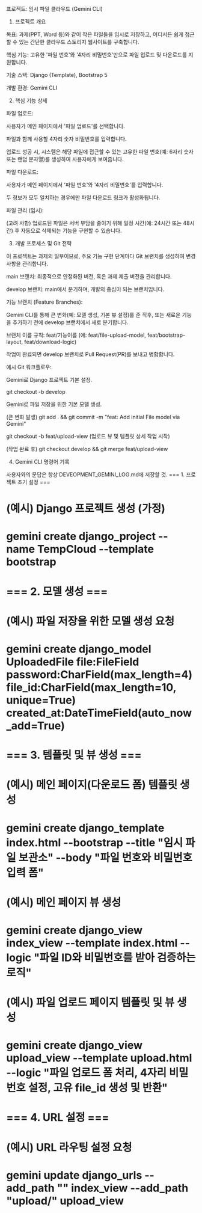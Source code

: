 프로젝트: 임시 파일 클라우드 (Gemini CLI)

1. 프로젝트 개요

목표: 과제(PPT, Word 등)와 같이 작은 파일들을 임시로 저장하고, 어디서든 쉽게 접근할 수 있는 간단한 클라우드 스토리지 웹사이트를 구축합니다.

핵심 기능: 고유한 '파일 번호'와 '4자리 비밀번호'만으로 파일 업로드 및 다운로드를 지원합니다.

기술 스택: Django (Template), Bootstrap 5

개발 환경: Gemini CLI

2. 핵심 기능 상세

파일 업로드:

사용자가 메인 페이지에서 '파일 업로드'를 선택합니다.

파일과 함께 사용할 4자리 숫자 비밀번호를 입력합니다.

업로드 성공 시, 시스템은 해당 파일에 접근할 수 있는 고유한 파일 번호(예: 6자리 숫자 또는 랜덤 문자열)를 생성하여 사용자에게 보여줍니다.

파일 다운로드:

사용자가 메인 페이지에서 '파일 번호'와 '4자리 비밀번호'를 입력합니다.

두 정보가 모두 일치하는 경우에만 파일 다운로드 링크가 활성화됩니다.

파일 관리 (임시):

(고려 사항) 업로드된 파일은 서버 부담을 줄이기 위해 일정 시간(예: 24시간 또는 48시간) 후 자동으로 삭제되는 기능을 구현할 수 있습니다.

3. 개발 프로세스 및 Git 전략

이 프로젝트는 과제의 일부이므로, 주요 기능 구현 단계마다 Git 브랜치를 생성하여 변경 사항을 관리합니다.

main 브랜치: 최종적으로 안정화된 버전, 혹은 과제 제출 버전을 관리합니다.

develop 브랜치: main에서 분기하며, 개발의 중심이 되는 브랜치입니다.

기능 브랜치 (Feature Branches):

Gemini CLI를 통해 큰 변화(예: 모델 생성, 기본 뷰 설정)를 준 직후, 또는 새로운 기능을 추가하기 전에 develop 브랜치에서 새로 분기합니다.

브랜치 이름 규칙: feat/기능이름 (예: feat/file-upload-model, feat/bootstrap-layout, feat/download-logic)

작업이 완료되면 develop 브랜치로 Pull Request(PR)를 보내고 병합합니다.

예시 Git 워크플로우:

Gemini로 Django 프로젝트 기본 설정.

git checkout -b develop

Gemini로 파일 저장을 위한 기본 모델 생성.

(큰 변화 발생) git add . && git commit -m "feat: Add initial File model via Gemini"

git checkout -b feat/upload-view (업로드 뷰 및 템플릿 상세 작업 시작)

(작업 완료 후) git checkout develop && git merge feat/upload-view

4. Gemini CLI 명령어 기록

사용자와의 문답은 항상 DEVEOPMENT_GEMINI_LOG.md에 저장할 것.
=== 1. 프로젝트 초기 설정 ===
# (예시) Django 프로젝트 생성 (가정)
# gemini create django_project --name TempCloud --template bootstrap
# 
# === 2. 모델 생성 ===
# (예시) 파일 저장을 위한 모델 생성 요청
# gemini create django_model UploadedFile file:FileField password:CharField(max_length=4) file_id:CharField(max_length=10, unique=True) created_at:DateTimeField(auto_now_add=True)
#
# === 3. 템플릿 및 뷰 생성 ===
# (예시) 메인 페이지(다운로드 폼) 템플릿 생성
# gemini create django_template index.html --bootstrap --title "임시 파일 보관소" --body "파일 번호와 비밀번호 입력 폼"
#
# (예시) 메인 페이지 뷰 생성
# gemini create django_view index_view --template index.html --logic "파일 ID와 비밀번호를 받아 검증하는 로직"
#
# (예시) 파일 업로드 페이지 템플릿 및 뷰 생성
# gemini create django_view upload_view --template upload.html --logic "파일 업로드 폼 처리, 4자리 비밀번호 설정, 고유 file_id 생성 및 반환"
#
# === 4. URL 설정 ===
# (예시) URL 라우팅 설정 요청
# gemini update django_urls --add_path "" index_view --add_path "upload/" upload_view
#

